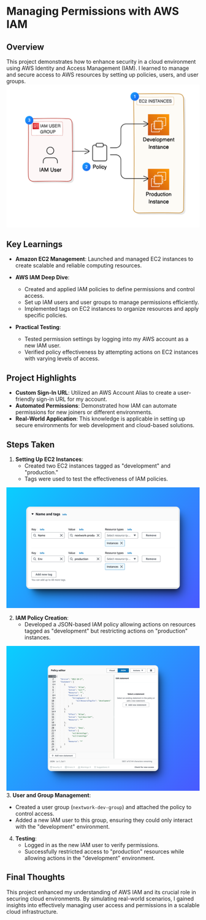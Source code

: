 # Managing Permissions with AWS IAM

## Overview
This project demonstrates how to enhance security in a cloud environment using AWS Identity and Access Management (IAM). I learned to manage and secure access to AWS resources by setting up policies, users, and user groups.
![Today's game plan](Documentation/image1.png)

## Key Learnings

- **Amazon EC2 Management**: Launched and managed EC2 instances to create scalable and reliable computing resources.
  
- **AWS IAM Deep Dive**: 
  - Created and applied IAM policies to define permissions and control access.
  - Set up IAM users and user groups to manage permissions efficiently.
  - Implemented tags on EC2 instances to organize resources and apply specific policies.

- **Practical Testing**: 
  - Tested permission settings by logging into my AWS account as a new IAM user.
  - Verified policy effectiveness by attempting actions on EC2 instances with varying levels of access.

## Project Highlights

- **Custom Sign-In URL**: Utilized an AWS Account Alias to create a user-friendly sign-in URL for my account.
- **Automated Permissions**: Demonstrated how IAM can automate permissions for new joiners or different environments.
- **Real-World Application**: This knowledge is applicable in setting up secure environments for web development and cloud-based solutions.

## Steps Taken

1. **Setting Up EC2 Instances**:
   - Created two EC2 instances tagged as "development" and "production."
   - Tags were used to test the effectiveness of IAM policies.
   
![Today's game plan](Documentation/image2.png)

2. **IAM Policy Creation**:
   - Developed a JSON-based IAM policy allowing actions on resources tagged as "development" but restricting actions on "production" instances.

![Today's game plan](Documentation/image3.png)
3. **User and Group Management**:
   - Created a user group (`nextwork-dev-group`) and attached the policy to control access.
   - Added a new IAM user to this group, ensuring they could only interact with the "development" environment.


4. **Testing**:
   - Logged in as the new IAM user to verify permissions.
   - Successfully restricted access to "production" resources while allowing actions in the "development" environment.

## Final Thoughts
This project enhanced my understanding of AWS IAM and its crucial role in securing cloud environments. By simulating real-world scenarios, I gained insights into effectively managing user access and permissions in a scalable cloud infrastructure.
